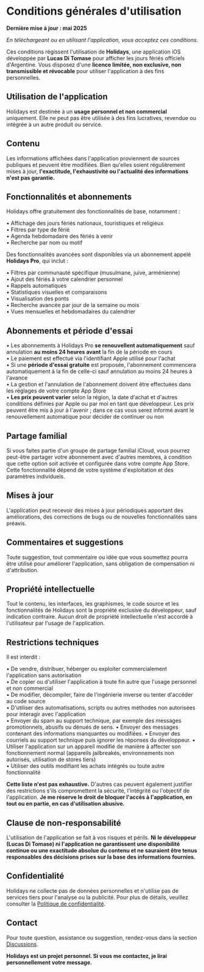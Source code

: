 # Conditions générales d'utilisation

**Dernière mise à jour : mai 2025**

*En téléchargeant ou en utilisant l'application, vous acceptez ces conditions.*

Ces conditions régissent l'utilisation de **Holidays**, une application iOS développée par **Lucas Di Tomase** pour afficher les jours fériés officiels d'Argentine. Vous disposez d'une **licence limitée, non exclusive, non transmissible et révocable** pour utiliser l'application à des fins personnelles.

## Utilisation de l'application

Holidays est destinée à un **usage personnel et non commercial** uniquement. Elle ne peut pas être utilisée à des fins lucratives, revendue ou intégrée à un autre produit ou service.

## Contenu

Les informations affichées dans l'application proviennent de sources publiques et peuvent être modifiées. Bien qu'elles soient régulièrement mises à jour, **l'exactitude, l'exhaustivité ou l'actualité des informations n'est pas garantie.**

## Fonctionnalités et abonnements

Holidays offre gratuitement des fonctionnalités de base, notamment :

• Affichage des jours fériés nationaux, touristiques et religieux  
• Filtres par type de férié  
• Agenda hebdomadaire des fériés à venir  
• Recherche par nom ou motif  

Des fonctionnalités avancées sont disponibles via un abonnement appelé **Holidays Pro**, qui inclut :

• Filtres par communauté spécifique (musulmane, juive, arménienne)  
• Ajout des fériés à votre calendrier personnel  
• Rappels automatiques  
• Statistiques visuelles et comparaisons  
• Visualisation des ponts  
• Recherche avancée par jour de la semaine ou mois  
• Vues mensuelles et hebdomadaires du calendrier  

## Abonnements et période d'essai

• Les abonnements à Holidays Pro **se renouvellent automatiquement** sauf annulation **au moins 24 heures avant** la fin de la période en cours  
• Le paiement est effectué via l'identifiant Apple utilisé pour l'achat  
• Si une **période d'essai gratuite** est proposée, l'abonnement commencera automatiquement à la fin de celle-ci sauf annulation au moins 24 heures à l'avance  
• La gestion et l'annulation de l'abonnement doivent être effectuées dans les réglages de votre compte App Store  
• **Les prix peuvent varier** selon la région, la date d'achat et d'autres conditions définies par Apple ou par moi en tant que développeur. Les prix peuvent être mis à jour à l'avenir ; dans ce cas vous serez informé avant le renouvellement automatique pour décider de continuer ou non  

## Partage familial

Si vous faites partie d'un groupe de partage familial iCloud, vous pourrez peut-être partager votre abonnement avec d'autres membres, à condition que cette option soit activée et configurée dans votre compte App Store. Cette fonctionnalité dépend de votre système d'exploitation et des paramètres individuels.

## Mises à jour

L'application peut recevoir des mises à jour périodiques apportant des améliorations, des corrections de bugs ou de nouvelles fonctionnalités sans préavis.

## Commentaires et suggestions

Toute suggestion, tout commentaire ou idée que vous soumettez pourra être utilisé pour améliorer l'application, sans obligation de compensation ni d'attribution.

## Propriété intellectuelle

Tout le contenu, les interfaces, les graphismes, le code source et les fonctionnalités de Holidays sont la propriété exclusive du développeur, sauf indication contraire. Aucun droit de propriété intellectuelle n'est accordé à l'utilisateur par l'usage de l'application.

## Restrictions techniques

Il est interdit :

• De vendre, distribuer, héberger ou exploiter commercialement l'application sans autorisation  
• De copier ou d'utiliser l'application à toute fin autre que l'usage personnel et non commercial  
• De modifier, décompiler, faire de l'ingénierie inverse ou tenter d'accéder au code source  
• D'utiliser des automatisations, scripts ou autres méthodes non autorisées pour interagir avec l'application  
• Envoyer du spam au support technique, par exemple des messages promotionnels, abusifs ou dénués de sens.
• Envoyer des messages contenant des informations manquantes ou modifiées.
• Envoyer des courriels au support technique puis ignorer les réponses du développeur.
• Utiliser l'application sur un appareil modifié de manière à affecter son fonctionnement normal (appareils jailbreakés, environnements non autorisés, utilisation de stores tiers)  
• Utiliser des outils modifiant les achats intégrés ou toute autre fonctionnalité  

**Cette liste n'est pas exhaustive.** D'autres cas peuvent également justifier des restrictions s'ils compromettent la sécurité, l'intégrité ou l'objectif de l'application.
**Je me réserve le droit de bloquer l'accès à l'application, en tout ou en partie, en cas d'utilisation abusive.**

## Clause de non-responsabilité

L'utilisation de l'application se fait à vos risques et périls. **Ni le développeur (Lucas Di Tomase) ni l'application ne garantissent une disponibilité continue ou une exactitude absolue du contenu et ne sauraient être tenus responsables des décisions prises sur la base des informations fournies.**

## Confidentialité

Holidays ne collecte pas de données personnelles et n'utilise pas de services tiers pour l'analyse ou la publicité. Pour plus de détails, veuillez consulter la [Politique de confidentialité](https://lucasditomase.github.io/feriados/fr/privacy-policy).

## Contact

Pour toute question, assistance ou suggestion, rendez-vous dans la section [Discussions](https://github.com/lucasditomase/feriados/discussions).

**Holidays est un projet personnel. Si vous me contactez, je lirai personnellement votre message.**
